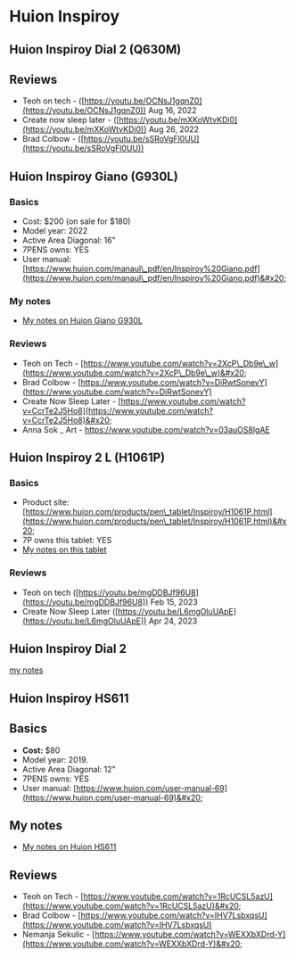 # Huion Inspiroy

## Huion Inspiroy Dial 2 (Q630M)

## Reviews

* Teoh on tech - ([https://youtu.be/OCNsJ1gqnZ0](https://youtu.be/OCNsJ1gqnZ0)) Aug 16, 2022
* Create now sleep later - ([https://youtu.be/mXKoWtvKDi0](https://youtu.be/mXKoWtvKDi0)) Aug 26, 2022&#x20;
* Brad Colbow - ([https://youtu.be/sSRoVgFl0UU](https://youtu.be/sSRoVgFl0UU))

## Huion Inspiroy Giano (G930L)

### Basics

* Cost: $200 (on sale for $180)
* Model year: 2022
* Active Area Diagonal: 16"
* 7PENS owns: YES&#x20;
* User manual: [https://www.huion.com/manaul\_pdf/en/Inspiroy%20Giano.pdf](https://www.huion.com/manaul\_pdf/en/Inspiroy%20Giano.pdf)&#x20;

### My notes

* [My notes on Huion Giano G930L](7p-notes-huion-giano-g930l.md)  &#x20;

### Reviews

* Teoh on Tech - [https://www.youtube.com/watch?v=2XcP\_Db9e\_w](https://www.youtube.com/watch?v=2XcP\_Db9e\_w)&#x20;
* Brad Colbow - [https://www.youtube.com/watch?v=DiRwtSonevY](https://www.youtube.com/watch?v=DiRwtSonevY)  &#x20;
* Create Now Sleep Later - [https://www.youtube.com/watch?v=CcrTe2J5Ho8](https://www.youtube.com/watch?v=CcrTe2J5Ho8)&#x20;
* Anna Sok \_ Art - [https://www.youtube.com/watch?v=03auOS8lgAE  ](https://www.youtube.com/watch?v=03auOS8lgAE)



## Huion Inspiroy 2 L (H1061P)

### Basics

* Product site: [https://www.huion.com/products/pen\_tablet/Inspiroy/H1061P.html](https://www.huion.com/products/pen\_tablet/Inspiroy/H1061P.html)&#x20;
* 7P owns this tablet: YES
* [My notes on this tablet](7p-notes-huion-inspiroy-2-l-h1061p.md)  &#x20;

### Reviews

* Teoh on tech ([https://youtu.be/mgDDBJf96U8](https://youtu.be/mgDDBJf96U8)) Feb 15, 2023
* Create Now Sleep Later ([https://youtu.be/L6mgOluUApE](https://youtu.be/L6mgOluUApE)) Apr 24, 2023

## Huion Inspiroy Dial 2

[my notes](7p-notes-huion-inspiroy-dial-2.md)

## Huion Inspiroy HS611

## **Basics**

* **Cost:** $80
* Model year: 2019.
* Active Area Diagonal: 12"
* 7PENS owns: YES
* User manual: [https://www.huion.com/user-manual-69](https://www.huion.com/user-manual-69)&#x20;

## My notes

* [My notes on Huion HS611](7p-notes-huion-hs611.md)&#x20;

## Reviews

* Teoh on Tech - [https://www.youtube.com/watch?v=1RcUCSL5azU](https://www.youtube.com/watch?v=1RcUCSL5azU)&#x20;
* Brad Colbow - [https://www.youtube.com/watch?v=IHV7LsbxqsU](https://www.youtube.com/watch?v=IHV7LsbxqsU) &#x20;
* Nemanja Sekulic - [https://www.youtube.com/watch?v=WEXXbXDrd-Y](https://www.youtube.com/watch?v=WEXXbXDrd-Y)&#x20;
